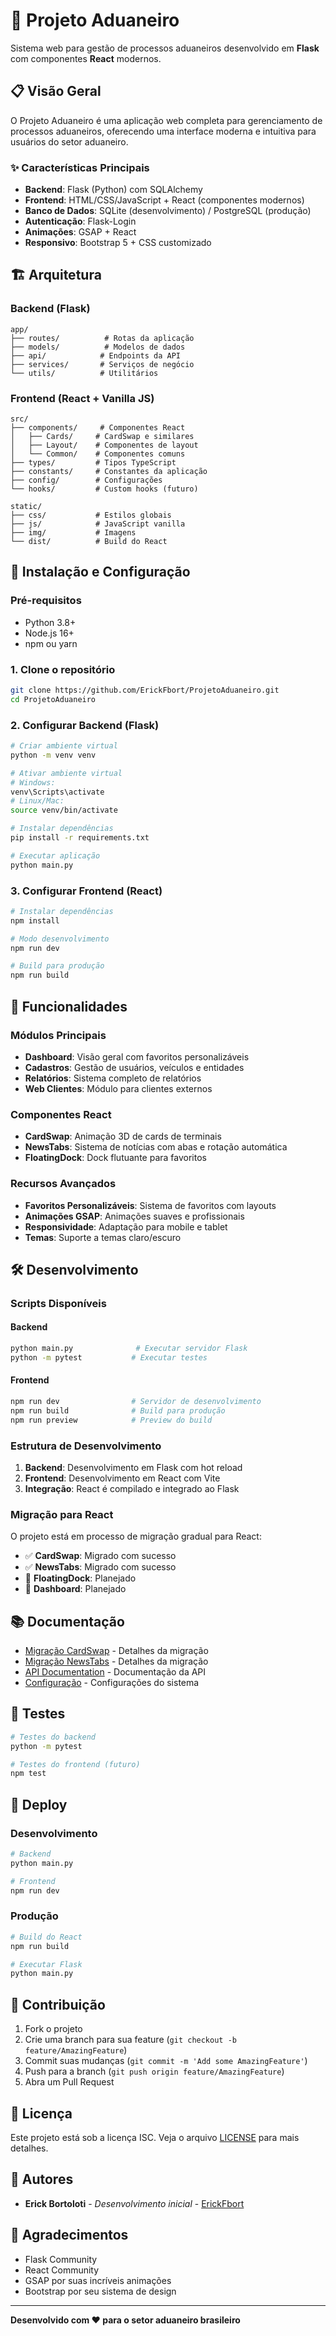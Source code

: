 # 🚀 Projeto Aduaneiro

Sistema web para gestão de processos aduaneiros desenvolvido em **Flask** com componentes **React** modernos.

## 📋 Visão Geral

O Projeto Aduaneiro é uma aplicação web completa para gerenciamento de processos aduaneiros, oferecendo uma interface moderna e intuitiva para usuários do setor aduaneiro.

### ✨ Características Principais

- **Backend**: Flask (Python) com SQLAlchemy
- **Frontend**: HTML/CSS/JavaScript + React (componentes modernos)
- **Banco de Dados**: SQLite (desenvolvimento) / PostgreSQL (produção)
- **Autenticação**: Flask-Login
- **Animações**: GSAP + React
- **Responsivo**: Bootstrap 5 + CSS customizado

## 🏗️ Arquitetura

### Backend (Flask)
```
app/
├── routes/          # Rotas da aplicação
├── models/          # Modelos de dados
├── api/            # Endpoints da API
├── services/       # Serviços de negócio
└── utils/          # Utilitários
```

### Frontend (React + Vanilla JS)
```
src/
├── components/     # Componentes React
│   ├── Cards/     # CardSwap e similares
│   ├── Layout/    # Componentes de layout
│   └── Common/    # Componentes comuns
├── types/         # Tipos TypeScript
├── constants/     # Constantes da aplicação
├── config/        # Configurações
└── hooks/         # Custom hooks (futuro)

static/
├── css/           # Estilos globais
├── js/            # JavaScript vanilla
├── img/           # Imagens
└── dist/          # Build do React
```

## 🚀 Instalação e Configuração

### Pré-requisitos
- Python 3.8+
- Node.js 16+
- npm ou yarn

### 1. Clone o repositório
```bash
git clone https://github.com/ErickFbort/ProjetoAduaneiro.git
cd ProjetoAduaneiro
```

### 2. Configurar Backend (Flask)
```bash
# Criar ambiente virtual
python -m venv venv

# Ativar ambiente virtual
# Windows:
venv\Scripts\activate
# Linux/Mac:
source venv/bin/activate

# Instalar dependências
pip install -r requirements.txt

# Executar aplicação
python main.py
```

### 3. Configurar Frontend (React)
```bash
# Instalar dependências
npm install

# Modo desenvolvimento
npm run dev

# Build para produção
npm run build
```

## 🎯 Funcionalidades

### Módulos Principais
- **Dashboard**: Visão geral com favoritos personalizáveis
- **Cadastros**: Gestão de usuários, veículos e entidades
- **Relatórios**: Sistema completo de relatórios
- **Web Clientes**: Módulo para clientes externos

### Componentes React
- **CardSwap**: Animação 3D de cards de terminais
- **NewsTabs**: Sistema de notícias com abas e rotação automática
- **FloatingDock**: Dock flutuante para favoritos

### Recursos Avançados
- **Favoritos Personalizáveis**: Sistema de favoritos com layouts
- **Animações GSAP**: Animações suaves e profissionais
- **Responsividade**: Adaptação para mobile e tablet
- **Temas**: Suporte a temas claro/escuro

## 🛠️ Desenvolvimento

### Scripts Disponíveis

#### Backend
```bash
python main.py              # Executar servidor Flask
python -m pytest           # Executar testes
```

#### Frontend
```bash
npm run dev                # Servidor de desenvolvimento
npm run build              # Build para produção
npm run preview            # Preview do build
```

### Estrutura de Desenvolvimento

1. **Backend**: Desenvolvimento em Flask com hot reload
2. **Frontend**: Desenvolvimento em React com Vite
3. **Integração**: React é compilado e integrado ao Flask

### Migração para React

O projeto está em processo de migração gradual para React:

- ✅ **CardSwap**: Migrado com sucesso
- ✅ **NewsTabs**: Migrado com sucesso
- 🔄 **FloatingDock**: Planejado
- 🔄 **Dashboard**: Planejado

## 📚 Documentação

- [Migração CardSwap](docs/CARD_SWAP_MIGRATION.md) - Detalhes da migração
- [Migração NewsTabs](docs/NEWS_TABS_MIGRATION.md) - Detalhes da migração
- [API Documentation](API.md) - Documentação da API
- [Configuração](config.py) - Configurações do sistema

## 🧪 Testes

```bash
# Testes do backend
python -m pytest

# Testes do frontend (futuro)
npm test
```

## 🚀 Deploy

### Desenvolvimento
```bash
# Backend
python main.py

# Frontend
npm run dev
```

### Produção
```bash
# Build do React
npm run build

# Executar Flask
python main.py
```

## 🤝 Contribuição

1. Fork o projeto
2. Crie uma branch para sua feature (`git checkout -b feature/AmazingFeature`)
3. Commit suas mudanças (`git commit -m 'Add some AmazingFeature'`)
4. Push para a branch (`git push origin feature/AmazingFeature`)
5. Abra um Pull Request

## 📄 Licença

Este projeto está sob a licença ISC. Veja o arquivo [LICENSE](LICENSE) para mais detalhes.

## 👥 Autores

- **Erick Bortoloti** - *Desenvolvimento inicial* - [ErickFbort](https://github.com/ErickFbort)

## 🙏 Agradecimentos

- Flask Community
- React Community
- GSAP por suas incríveis animações
- Bootstrap por seu sistema de design

---

**Desenvolvido com ❤️ para o setor aduaneiro brasileiro**